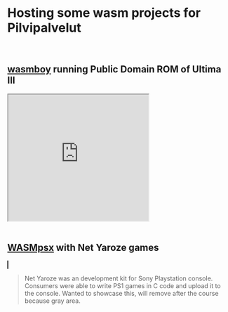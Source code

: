# Hosting some wasm projects for Pilvipalvelut
<br>

## [wasmboy](https://github.com/torch2424/wasmboy) running Public Domain ROM of Ultima III
<iframe title="WasmBoy Iframe Embed" width="320" height="288" allowfullscreen="true" src="https://wasmboy.app/iframe/?rom-url=https://raw.githubusercontent.com/veliok/veliok.github.io/main/gb/ult3.gb"> </iframe>
<br><br>

## [WASMpsx](https://github.com/js-emulators/wasmpsx) with Net Yaroze games
<script src="ps1/wasmpsx.min.js"></script>
<wasmpsx-player id="wasmpsx-element" style="width:640px; height:480px; border:1px solid #000;"></wasmpsx-player>
<script>
    customElements.whenDefined("wasmpsx-player").then(() => {
        const player = document.getElementById("wasmpsx-element");
        player.fetchFile("ps1/ny.bin", "ny.bin").then(() => {
            player.insertCD("ny.bin");
        });
    });
</script>

> Net Yaroze was an development kit for Sony Playstation console.
> Consumers were able to write PS1 games in C code and upload it to the console.
> Wanted to showcase this, will remove after the course because gray area.


